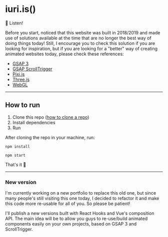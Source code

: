# iuri.is()

🧚 Listen!

Before you start, noticed that this website was built in 2018/2019 and made use of solutions available at the time that are no longer the best way of doing things today! Still, I encourage you to check this solution if you are looking for inspiration, but if you are looking for a "better" way of creating animated websites today, please check these references:

- [GSAP 3](https://greensock.com/3/)
- [GSAP ScrollTrigger](https://greensock.com/scrolltrigger/)
- [Pixi.js](https://pixijs.com/)
- [Three.js](https://threejs.org/)
- [WebGL](https://developer.mozilla.org/en-US/docs/Web/API/WebGL_API)

---

## How to run

1. Clone this repo ([how to clone a repo](https://docs.github.com/en/repositories/creating-and-managing-repositories/cloning-a-repository))
2. Install dependencies
3. Run 

After cloning the repo in your machine, run:

```
npm install
```
```
npm start
```

That's it 🎉

---

### New version

I'm currently working on a new portfolio to replace this old one, but since many people's still visiting this one today, I decided to refactor it and make this code more re-usable for all of you. So please be patient! 

I'll publish a new versions built with React Hooks and Vue's composition API. 
The main idea will be to allow you guys to re-use/build animated components easily on your own projects, based on GSAP 3 and ScrollTrigger.

